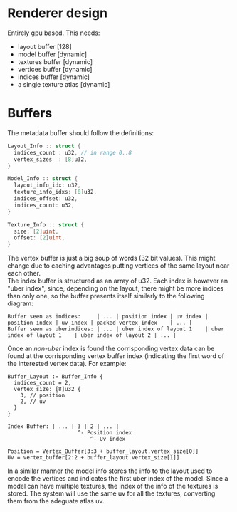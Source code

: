 # Renderer design

Entirely gpu based. This needs:
- layout buffer [128]
- model buffer [dynamic]
- textures buffer [dynamic]
- vertices buffer [dynamic]
- indices buffer [dynamic]
- a single texture atlas [dynamic]

# Buffers
The metadata buffer should follow the definitions:
```go
Layout_Info :: struct {
  indices_count : u32, // in range 0..8
  vertex_sizes  : [8]u32,
}

Model_Info :: struct {
  layout_info_idx: u32,
  texture_info_idxs: [8]u32,
  indices_offset: u32,
  indices_count: u32,
}

Texture_Info :: struct {
  size: [2]uint,
  offset: [2]uint,
}
```

The vertex buffer is just a big soup of words (32 bit values). This might change due to caching advantages putting vertices of the same layout near each other.  
The index buffer is structured as an array of u32. Each index is however an "uber index", since, depending on the layout, there might be more indices than only one, so the buffer presents itself similarly to the following diagram:  
```
Buffer seen as indices:     | ... | position index | uv index | position index | uv index | packed vertex index    | ... |
Buffer seen as uberindices: | ... | uber index of layout 1    | uber index of layout 1    | uber index of layout 2 | ... |
```

Once an _non-uber_ index is found the corrisponding vertex data can be found at the corrisponding vertex buffer index (indicating the first word of the interested vertex data). For example:
```
Buffer_Layout := Buffer_Info {
  indices_count = 2,
  vertex_size: [8]u32 {
    3, // position
    2, // uv
  }
}

Index Buffer: | ... | 3 | 2 | ... |
                      ^- Position index
                          ^- Uv index

Position = Vertex_Buffer[3:3 + buffer_layout.vertex_size[0]]
Uv = vertex_buffer[2:2 + buffer_layout.vertex_size[1]]
```

In a similar manner the model info stores the info to the layout used to encode the vertices and indicates the first uber index of the model. Since a model can have multiple textures, the index of the info of the textures is stored. The system will use the same uv for all the textures, converting them from the adeguate atlas uv.
